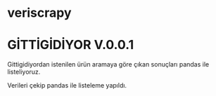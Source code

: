 # veriscrapy

# GİTTİGİDİYOR V.0.0.1

Gittigidiyordan istenilen ürün aramaya göre çıkan sonuçları pandas ile listeliyoruz.

Verileri çekip pandas ile listeleme yapıldı.
